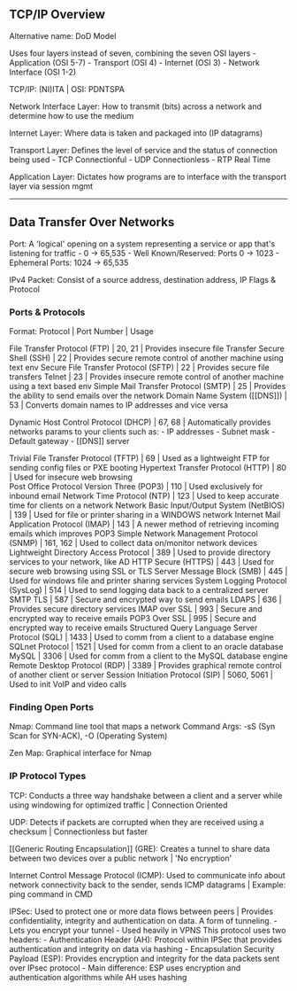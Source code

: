 ## TCP/IP Overview

Alternative name: DoD Model 

Uses four layers instead of seven, combining the seven OSI layers
    - Application (OSI 5-7)
    - Transport (OSI 4)
    - Internet (OSI 3)
    - Network Interface (OSI 1-2)

TCP/IP: (NI)ITA | OSI: PDNTSPA

Network Interface Layer: How to transmit (bits) across a network and determine how to use the medium

Internet Layer: Where data is taken and packaged into (IP datagrams)

Transport Layer: Defines the level of service and the status of connection being used
    - TCP Connectionful
    - UDP Connectionless
    - RTP Real Time

Application Layer: Dictates how programs are to interface with the transport layer via session mgmt

***
## Data Transfer Over Networks

Port: A 'logical' opening on a system representing a service or app that's listening for traffic
    - 0 -> 65,535
    - Well Known/Reserved: Ports 0 -> 1023
    - Ephemeral Ports: 1024 -> 65,535

IPv4 Packet: Consist of a source address, destination address, IP Flags & Protocol
### Ports & Protocols
Format: Protocol | Port Number | Usage

File Transfer Protocol (FTP) | 20, 21 | Provides insecure file Transfer
Secure Shell (SSH) | 22 | Provides secure remote control of another machine using text env
Secure File Transfer Protocol (SFTP) | 22 | Provides secure file transfers
Telnet | 23 | Provides insecure remote control of another machine using a text based env
Simple Mail Transfer Protocol (SMTP) | 25 | Provides the ability to send emails over the network
Domain Name System ([[DNS]]) | 53 | Converts domain names to IP addresses and vice versa

Dynamic Host Control Protocol (DHCP) | 67, 68 | Automatically provides networks params to your clients such as: 
    - IP addresses
	- Subnet mask
    - Default gateway
    - [[DNS]] server

Trivial File Transfer Protocol (TFTP) | 69 | Used as a lightweight FTP for sending config files or PXE booting
Hypertext Transfer Protocol (HTTP) | 80 | Used for insecure web browsing                  
Post Office Protocol Version Three (POP3) | 110 | Used exclusively for inbound email
Network Time Protocol (NTP) | 123 | Used to keep accurate time for clients on a network
Network Basic Input/Output System (NetBIOS) | 139 | Used for file or printer sharing in a WINDOWS network
Internet Mail Application Protocol (IMAP) | 143 | A newer method of retrieving incoming emails which improves POP3
Simple Network Management Protocol (SNMP) | 161, 162 | Used to collect data on/monitor network devices
Lightweight Directory Access Protocol | 389 | Used to provide directory services to your network, like AD
HTTP Secure (HTTPS) | 443 | Used for secure web browsing using SSL or TLS
Server Message Block (SMB) | 445 | Used for windows file and printer sharing services
System Logging Protocol (SysLog) | 514 | Used to send logging data back to a centralized server
SMTP TLS | 587 | Secure and encrypted way to send emails
LDAPS | 636 | Provides secure directory services
IMAP over SSL | 993 | Secure and encrypted way to receive emails
POP3 Over SSL | 995 | Secure and encrypted way to receive emails
Structured Query Language Server Protocol (SQL) | 1433 | Used to comm from a client to a database engine
SQLnet Protocol | 1521 | Used for comm from a client to an oracle database
MySQL | 3306 | Used for comm from a client to the MySQL database engine
Remote Desktop Protocol (RDP) | 3389 | Provides graphical remote control of another client or server
Session Initiation Protocol (SIP) | 5060, 5061 | Used to init VoIP and video calls

### Finding Open Ports

Nmap: Command line tool that maps a network
    Command Args: -sS (Syn Scan for SYN-ACK), -O (Operating System)

Zen Map: Graphical interface for Nmap

###  IP Protocol Types

TCP: Conducts a three way handshake between a client and a server while using windowing for optimized traffic | Connection Oriented

UDP: Detects if packets are corrupted when they are received using a checksum | Connectionless but faster

[[Generic Routing Encapsulation]] (GRE): Creates a tunnel to share data between two devices over a public network | 'No encryption'

Internet Control Message Protocol (ICMP): Used to communicate info about network connectivity back to the sender, sends ICMP datagrams | Example: ping command in CMD

IPSec: Used to protect one or more data flows between peers | Provides confidentiality, integrity and authentication on data. A form of tunneling.
    - Lets you encrypt your tunnel
    - Used heavily in VPNS
    This protocol uses two headers:
        - Authentication Header (AH): Protocol within IPSec that provides authentication and integrity on data via hashing
        - Encapsulation Security Payload (ESP): Provides encryption and integrity for the data packets sent over IPsec protocol
        - Main difference: ESP uses encryption and authentication algorithms while AH uses hashing